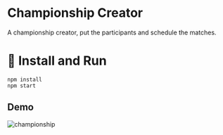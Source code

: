 # Championship Creator

A championship creator, put the participants and schedule the matches.

# 🚀 Install and Run
```
npm install
npm start
```

## Demo
![championship](https://user-images.githubusercontent.com/11997211/144718973-ff5c7c30-3b9d-48c5-8e52-031c200a678c.png)


